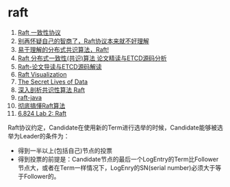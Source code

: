 # raft
1. [Raft 一致性协议](https://zhuanlan.zhihu.com/p/29678067)
2. [别再怀疑自己的智商了，Raft协议本来就不好理解](https://zhuanlan.zhihu.com/p/36547283)
3. [易于理解的分布式共识算法，Raft!](https://www.bilibili.com/video/BV1Wy4y1K7zF?from=search&seid=17513827445260524308&spm_id_from=333.337.0.0)
4. [Raft 分布式一致性(共识)算法 论文精读与ETCD源码分析](https://www.bilibili.com/video/BV1CK4y127Lj?from=search&seid=12071754576012314707&spm_id_from=333.337.0.0)
5. [Raft-论文导读与ETCD源码解读](https://hardcore.feishu.cn/docs/doccnMRVFcMWn1zsEYBrbsDf8De)
6. [Raft Visualization](https://raft.github.io/)
7. [The Secret Lives of Data](http://thesecretlivesofdata.com/raft/)
8. [深入剖析共识性算法 Raft](https://xie.infoq.cn/article/e145b0ce120e0ad77495017d6)
9. [raft-java](https://github.com/wenweihu86/raft-java)
10. [彻底搞懂Raft算法](https://www.bilibili.com/video/BV1Ev411t7jh?from=search&seid=8166262473378527174&spm_id_from=333.337.0.0)
11. [6.824 Lab 2: Raft](https://pdos.csail.mit.edu/6.824/labs/lab-raft.html)

Raft协议约定，Candidate在使用新的Term进行选举的时候，Candidate能够被选举为Leader的条件为：

* 得到一半以上(包括自己)节点的投票
* 得到投票的前提是：Candidate节点的最后一个LogEntry的Term比Follower节点大，或者在Term一样情况下，LogEnry的SN(serial number)必须大于等于Follower的。
